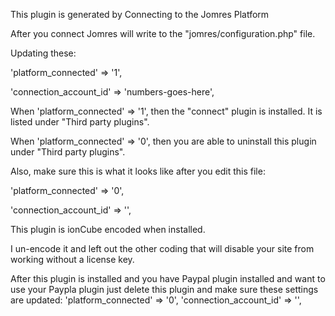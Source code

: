       
This plugin is generated by Connecting to the Jomres Platform 

After you connect Jomres will write to the "jomres/configuration.php" file.

Updating these:

'platform_connected' => '1',

'connection_account_id' => 'numbers-goes-here',

When 'platform_connected' => '1', then the "connect" plugin is installed. It is listed under "Third party plugins".

When 'platform_connected' => '0', then you are able to uninstall this plugin under "Third party plugins".

Also, make sure this is what it looks like after you edit this file:

'platform_connected' => '0',

'connection_account_id' => '',

This plugin is ionCube encoded when installed.

I un-encode it and left out the other coding that will disable your site from working without a license key.

After this plugin is installed and you have Paypal plugin installed and want to use your Paypla plugin just delete this plugin and make sure these settings are updated:
'platform_connected' => '0', 'connection_account_id' => '',
